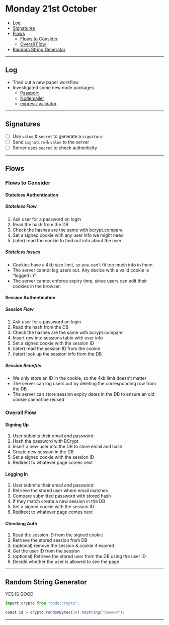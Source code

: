 # Monday 21st October

- [Log](#log)
- [Signatures](#signatures)
- [Flows](#flows)
	- [Flows to Consider](#flows-to-consider)
	- [Overall Flow](#overall-flow)
- [Random String Generator](#random-string-generator)

---

## Log

- Tried out a new paper workflow
- Investigated some new node packages
  - [Passport](https://www.passportjs.org/)
  - [Nodemailer](https://nodemailer.com/)
  - [express-validator](https://express-validator.github.io)

---

## Signatures

- [ ] Use `value` & `secret` to generate a `signature`
- [ ] Send `signature` & `value` to the server
- [ ] Server uses `secret` to check authenticity

---

## Flows

### Flows to Consider

#### Stateless Authentication

##### Stateless Flow

1. Ask user for a password on login
2. Read the hash from the DB
3. Check the hashes are the same with bcrypt.compare
4. Set a signed cookie with any user info we might need
5. (later) read the cookie to find out info about the user

##### Stateless Issues

- Cookies have a 4kb size limit, so you can’t fit too much info in them.
- The server cannot log users out. Any device with a valid cookie is “logged in”.
- The server cannot enforce expiry time, since users can edit their cookies in the browser.

#### Session Authentication

##### Session Flow

1. Ask user for a password on login
2. Read the hash from the DB
3. Check the hashes are the same with bcrypt.compare
4. Insert row into sessions table with user info
5. Set a signed cookie with the session ID
6. (later) read the session ID from the cookie
7. (later) look up the session info from the DB

##### Session Benefits

- We only store an ID in the cookie, so the 4kb limit doesn’t matter
- The server can log users out by deleting the corresponding row from the DB
- The server can store session expiry dates in the DB to ensure an old cookie cannot be reused

### Overall Flow

#### Signing Up

1. User submits their email and password
2. Hash the password with BCrypt
3. Insert a new user into the DB to store email and hash
4. Create new session in the DB
5. Set a signed cookie with the session ID
6. Redirect to whatever page comes next

#### Logging In

1. User submits their email and password
2. Retrieve the stored user where email matches
3. Compare submitted password with stored hash
4. If they match create a new session in the DB
5. Set a signed cookie with the session ID
6. Redirect to whatever page comes next

#### Checking Auth

1. Read the session ID from the signed cookie
2. Retrieve the stored session from DB
3. (optional) remove the session & cookie if expired
4. Get the user ID from the session
5. (optional) Retrieve the stored user from the DB using the user ID
6. Decide whether the user is allowed to see the page

---

## Random String Generator

YES IS GOOD

```js
import crypto from "node:crypto";

const id = crypto.randomBytes(18).toString("base64");
```

---
